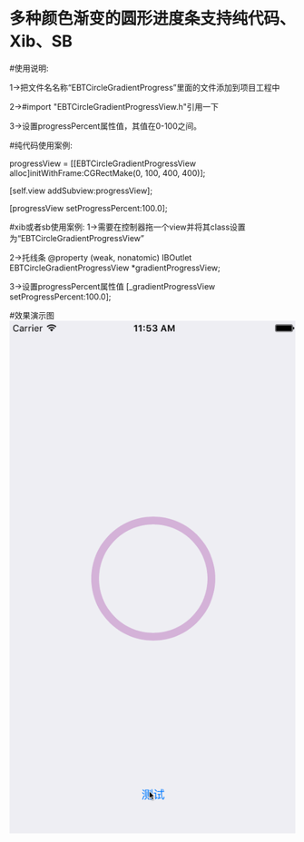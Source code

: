 # 多种颜色渐变的圆形进度条支持纯代码、Xib、SB 

#使用说明:

1->把文件名名称“EBTCircleGradientProgress”里面的文件添加到项目工程中

2->#import "EBTCircleGradientProgressView.h"引用一下

3->设置progressPercent属性值，其值在0-100之间。

#纯代码使用案例:

 progressView = [[EBTCircleGradientProgressView alloc]initWithFrame:CGRectMake(0, 100, 400, 400)];
 
[self.view addSubview:progressView];

[progressView setProgressPercent:100.0];

#xib或者sb使用案例:
1->需要在控制器拖一个view并将其class设置为“EBTCircleGradientProgressView”

2->托线条
@property (weak, nonatomic) IBOutlet EBTCircleGradientProgressView *gradientProgressView;

3->设置progressPercent属性值
[_gradientProgressView setProgressPercent:100.0];












#效果演示图
![Image](https://github.com/KBvsMJ/EBTCircleGradientProgressDemo/blob/master/Demo/circleprogress.gif)
